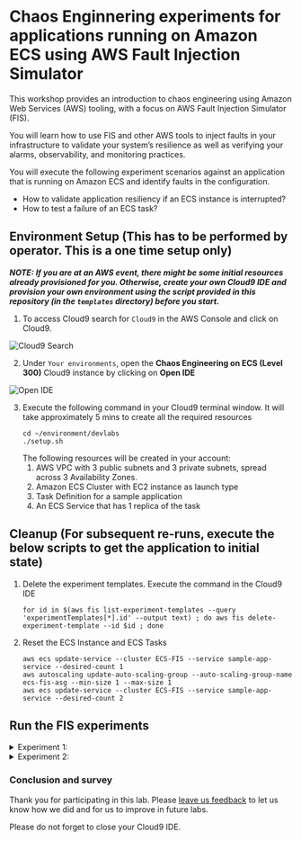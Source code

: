 # Chaos Enginnering experiments for applications running on Amazon ECS using AWS Fault Injection Simulator


This workshop provides an introduction to chaos engineering using Amazon Web Services (AWS) tooling, with a focus on AWS Fault Injection Simulator (FIS).

You will learn how to use FIS and other AWS tools to inject faults in your infrastructure to validate your system’s resilience as well as verifying your alarms, observability, and monitoring practices.

You will execute the following experiment scenarios against an application that is running on Amazon ECS and identify faults in the configuration. 
 - How to validate application resiliency if an ECS instance is interrupted?
 - How to test a failure of an ECS task?


## Environment Setup (This has to be performed by operator. This is a one time setup only)

**_NOTE: If you are at an AWS event, there might be some initial resources already provisioned for you. Otherwise, create your own Cloud9 IDE and provision your own environment using the script provided in this repository (in the `templates` directory) before you start._**

1. To access Cloud9 search for `Cloud9` in the AWS Console and click on Cloud9.

![Cloud9 Search](/document/images/cloud9_search.png)

2. Under `Your environments`, open the **Chaos Engineering on ECS (Level 300)** Cloud9 instance by clicking on **Open IDE**

![Open IDE](document/images/cloud9_open_ide.png)

3. Execute the following command in your Cloud9 terminal window. It will take approximately 5 mins to create all the required resources
    ```
    cd ~/environment/devlabs
    ./setup.sh
    ```
    The following resources will be created in your account:
    1. AWS VPC with 3 public subnets and 3 private subnets, spread across 3 Availability Zones.
    2. Amazon ECS Cluster with EC2 instance as launch type
    3. Task Definition for a sample application
    4. An ECS Service that has 1 replica of the task
       

## Cleanup (For subsequent re-runs, execute the below scripts to get the application to initial state)
1. Delete the experiment templates. Execute the command in the Cloud9 IDE
    ```
    for id in $(aws fis list-experiment-templates --query 'experimentTemplates[*].id' --output text) ; do aws fis delete-experiment-template --id $id ; done
    ```

2. Reset the ECS Instance and ECS Tasks
    ```
    aws ecs update-service --cluster ECS-FIS --service sample-app-service --desired-count 1
    aws autoscaling update-auto-scaling-group --auto-scaling-group-name ecs-fis-asg --min-size 1 --max-size 1
    aws ecs update-service --cluster ECS-FIS --service sample-app-service --desired-count 2
    ```

## Run the FIS experiments

<details>
<summary>Experiment 1: </summary>  

### Experiment 1: 

**What**: In this experiment, you will ensure that the containerized application running on Amazon ECS is designed in a fault tolerant way, so that even if an instance in the cluster fails, the application is still available.  


**How**: For injecting faults into the applications and AWS services, we will use the AWS Fault Injection Simulation (FIS) service. There are two steps in running AWS FIS experiments:  
a. **First step** is to create an experiment template, which instructs AWS FIS on what this experiment is about and against which resources the experiment will be run against.  
b. **Second step** is actual running of the experiment. 

#### Let us create an experiment template for the first experiment.

1. Navigate to AWS FIS console. You can also use this [direct link:](https://console.aws.amazon.com/fis/home?region=us-west-2#Home) 
2. Choose Experiment Templates on the left side.
![Create Experiment Template Home](/document/images/1-FIS-Create-Home.png "Create Experiment Template")

3. Click on 'Create Experiment Template'. This will open another page which helps in creating the FIS experiment template.
4. For Description enter "Testing if the application is still accessible if on the ECS Instance is down".
5. For Name enter "Test-ECS-Instance-Failure" 
6. For IAM Role, choose the IAM Role (from drodown) that was created as part of CloudFormation. The IAM Role name will be starting with 'EcsFisStack-fisrole....'
![Create Experiment Template Basic](/document/images/1-FIS-Create-Exp.png "Create Experiment Template First part")

7. Let us add actions. Actions define the kind of operation that FIS will execute. Click on 'Add Actions', in the Actions section. 
8. For Name enter "Stopping-ECS-Instance".
9. For Action Type, choose "aws:ec2:stop-instance" from the dropdown. 
10. For Target, choose "Instances-Target-1".
11. Click on Save at the top of Actions menu. 
![FIS Action](/document/images/1-FIS-Action.png "FIS Action")

12. Lets now define the targets against which the action will be executed. When you created an action, a default target named 'Instances-Target-1' was created in step 10. You should see that in the target section. Click on Edit. 
13. All the ECS instances that are created for this lab have a tag "DevLab:ANZ". For this experiment, we will target all the EC2 instances that have this tag set. In the target method, select 'Resource tags, filters and parameters'.
14. Click Add New tag. 
15. For Key, provide 'DevLab'. For Value, enter 'ANZ'.
16. Let us target only the running instances. Click on 'Add New Filter'. Enter 'State.Name' for Attribute Path and 'running' for value.
17. In the Selection Mode dropdown, choose Count and give the value for 'Number of resources' as 1.
18. Leave all othere fields as it is. Click on Save. 
![FIS Target](/document/images/1-FIS-Target.png "FIS Target")

19. Click on 'Create Experiment Template' at the end of the page. It will ask for an additional confirmation in the popup. Enter create and confirm.

#### Its time now to run the experiment and validate the experiemnt scenario. 

1. Click on Actions and click on Start.
2. In the next page, click on Start Experiment. 
3. In the popup, enter 'start' and confirm.
![FIS Start](/document/images/1-FIS-ExpTemplate-Start.png "FIS Start")


#### Lets access the application:

1. Get the application URL from the following command
    ```
    appURL=`aws cloudformation describe-stacks --region us-west-2 --stack-name=EcsFisStack --query "Stacks[0].Outputs[?OutputKey=='FisEcsUrl'].OutputValue[]" --output text` 
    ```
2. Hit the URL either in the browser or even from Cloud9 command line
    ```
    curl $appURL
    ```
3. What do you observe? Why is application returning '503 Service Temporarily Unavailable' response? 

#### Lets Observe whats happening:

1. The ECS Service is configured to run 2 instances of the same task. However, the ECS Cluster has only 1 EC2 instance attached to it. As per the FIS experiment, the only EC2 instance was terminated and hence the ECS tasks had no compute to run on.  
2. The Auto Scaling Group for EC2 instance will eventually bring up a new instance, which gets attached to ECS cluster and the pending tasks gets deployed. Eventually the application becomes available. However, there will be a delay during the time where the ASG will bring up a new instance and task gets deployed.  
3. As a best practice to ensure high availability of the applications, we should not only look at running multiple instances of ECS tasks, we should also ensure that the underlying EC2 instance is also configured to be highly available.  

### Lets fix the problem:

1. Navigate to Auto Scaling Groups in the EC2 console. Or use this [direct link](https://us-west-2.console.aws.amazon.com/ec2autoscaling/home?region=us-west-2#/details)
2. Choose the only ASG. Observe that the minimum, maximum and desired capacity is set as 1. 
3. Click on Edit and increase the desired capacity,  minimum capacity and maximum capacity to 2. Click on Update. This will bring up additional EC2 instance, which will be attached to the ECS cluster. 
![ASG](/document/images/1-FIS-ASG.png "ASG Update")

4. Navigate to [EC2 instances tab](https://us-west-2.console.aws.amazon.com/ec2/v2/home?region=us-west-2#Instances) and observe the new instance being created automatically. 

### Validate again

1. Navigate to [FIS console](https://us-west-2.console.aws.amazon.com/fis/home?region=us-west-2#ExperimentTemplates) and click on the experiment ID for the 'Test-ECS-Instance-Failure' experiment.
2. Choose Actions and Start the experiment. Confirm in the popup menu as earlier. 
3. Hit the URL again, either in the browser or even from Cloud9 command line
    ```
    curl $appURL
    ```
4. Notice that the even when one of the instance is terminated, the application is still accessbile. This is due to HA configuration of the ECS task as well as the EC2 instance. 

</details>


<details>
<summary>Experiment 2: </summary>  


### Experiment 2: 

**What**: In this experiment, you will test if the ECS application is highly available. Even if one of the ECS task fails, the application would be running at a lower capacity for a short duration and this should not affect the entire application. ECS Service will bring up additional tasks to ensure that the desired number of tasks are running. 


**How**: For injecting faults into the applications and AWS services, we will use the AWS Fault Injection Simulation (FIS) service. There are two steps in running AWS FIS experiments:  
a. **First step** is to create an experiment template, which instructs AWS FIS on what this experiment is about and against which resources the experiment will be run against.  
b. **Second step** is actual running of the experiment. 

#### Let us create an experiment template for the second experiment.

1. Navigate to AWS FIS console. You can also use this [direct link:](https://console.aws.amazon.com/fis/home?region=us-west-2#Home) 
2. Choose Experiment Templates on the left side.
![Create Experiment Template Home](/document/images/1-FIS-Create-Home.png "Create Experiment Template")

3. Click on 'Create Experiment Template'. This will open another page which helps in creating the FIS experiment template.
4. For Description enter "Testing if the application is accessible even if one of the task fails".
5. For Name enter "Test-ECS-Task-Failure" 
6. For IAM Role, choose the IAM Role (from drodown) that was created as part of CloudFormation. The IAM Role name will be starting with 'EcsFisStack-fisrole....'
![Create Experiment Template Basic](/document/images/2-FIS-Create-Exp.png "Create Experiment Template First part")

7. Let us add actions. Actions define the kind of operation that FIS will execute. Click on 'Add Actions', in the Actions section. 
8. For Name enter "Interrupting-ECS-Task".
9. For Action Type, choose "aws:ecs:stop-task" from the dropdown. 
10. For Target, choose "Tasks-Target-1".
11. Click on Save at the top of Actions menu. 
![FIS Action](/document/images/2-FIS-Action.png "FIS Action")

12. Lets now define the targets against which the action will be executed. When you created an action, a default target named 'Tasks-Target-1' was created in step 10. You should see that in the target section. Click on Edit. 
13. In the previous experiment, we observed how to randomly choose the resources based on tags. In this experiment, we will choose the option to select the task directly. For the Target method, choose 'Resource IDs'.
14. Select one task from the dropdown for 'Resource IDs' and click on Save. 
![FIS Target](/document/images/2-FIS-Target.png "FIS Target")
15. Click on 'Create Experiment Template' at the end of the page. It will ask for an additional confirmation in the popup. Enter create and confirm.

#### Its time now to run the experiment and validate the experiemnt scenario. 

1. Click on Actions and click on Start.
2. In the next page, click on Start Experiment. 
3. In the popup, enter 'start' and confirm.
![FIS Start](/document/images/2-FIS-ExpTemplate-Start.png "FIS Start")


#### Lets access the application:

1. Get the application URL from the following command
    ```
    appURL=`aws cloudformation describe-stacks --region us-west-2 --stack-name=EcsFisStack --query "Stacks[0].Outputs[?OutputKey=='FisEcsUrl'].OutputValue[]" --output text` 
    ```
2. Hit the URL either in the browser or even from Cloud9 command line
    ```
    curl $appURL
    ```
3. What do you observe? The application is still accessible. 

#### Lets observe whats happening within ECS
1. Navigate to ECS Cluster home page. Use this [direct link](https://us-west-2.console.aws.amazon.com/ecs/home?region=us-west-2#/clusters)
2. Select the ECS Cluster thas is created with the name 'ECS-FIS'.
![ECS Cluster](/document/images/2-ECS-Cluster.png "ECS Cluster")
3. Choose the Services tab and click on the service name 'sample-app-service'. 
![ECS Service](/document/images/2-ECS-Service.png "ECS Service")
4. Click on the Events tab. This will list all the events that happened within the services. Observe the latest five events.    
    a. The fifth event says that the ECS task is getting de-registered. This is due to the FIS experiment that we executed.   
    b. The third event says that a new ECS task is being provisioned. This is because, ECS service has been configured to run two tasks at any given point in time. Since one task was terminated by the experiment, ECS Service identified that the desired tasks is not matching the actual tasks. Hence it will balance this by bringing up a new task. 
![ECS Events](/document/images/2-ECS-Events.png "ECS Events")

</details>


### Conclusion and survey

Thank you for participating in this lab. Please [leave us feedback](https://github.com/teddyaryono/dotc-devlab-anz-2022/blob/main/README.md) to let us know how we did and for us to improve in future labs.

Please do not forget to close your Cloud9 IDE.

